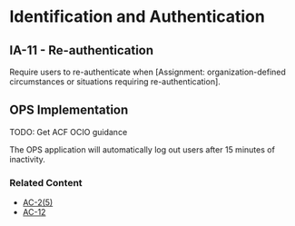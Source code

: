 # Identification and Authentication
## IA-11 - Re-authentication

Require users to re-authenticate when [Assignment: organization-defined circumstances or situations requiring re-authentication].

## OPS Implementation

TODO: Get ACF OCIO guidance

The OPS application will automatically log out users after 15 minutes of inactivity.

### Related Content

* [AC-2(5)](../ac-02-5/index.md)
* [AC-12](../ac-12/index.md)
